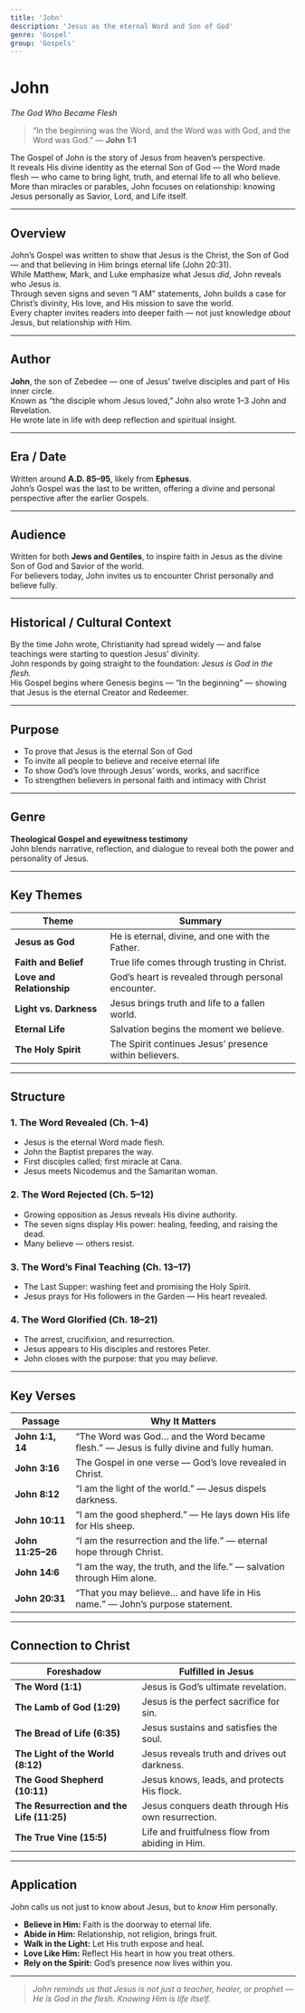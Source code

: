 ```yaml
---
title: 'John'
description: 'Jesus as the eternal Word and Son of God'
genre: 'Gospel'
group: 'Gospels'
---
```


# John  
*The God Who Became Flesh*

> “In the beginning was the Word, and the Word was with God, and the Word was God.” — **John 1:1**

The Gospel of John is the story of Jesus from heaven’s perspective.  
It reveals His divine identity as the eternal Son of God — the Word made flesh — who came to bring light, truth, and eternal life to all who believe.  
More than miracles or parables, John focuses on relationship: knowing Jesus personally as Savior, Lord, and Life itself.

---

## Overview  
John’s Gospel was written to show that Jesus is the Christ, the Son of God — and that believing in Him brings eternal life (John 20:31).  
While Matthew, Mark, and Luke emphasize what Jesus *did*, John reveals who Jesus *is.*  
Through seven signs and seven “I AM” statements, John builds a case for Christ’s divinity, His love, and His mission to save the world.  
Every chapter invites readers into deeper faith — not just knowledge *about* Jesus, but relationship *with* Him.

---

## Author  
**John**, the son of Zebedee — one of Jesus’ twelve disciples and part of His inner circle.  
Known as “the disciple whom Jesus loved,” John also wrote 1–3 John and Revelation.  
He wrote late in life with deep reflection and spiritual insight.

---

## Era / Date  
Written around **A.D. 85–95**, likely from **Ephesus**.  
John’s Gospel was the last to be written, offering a divine and personal perspective after the earlier Gospels.

---

## Audience  
Written for both **Jews and Gentiles**, to inspire faith in Jesus as the divine Son of God and Savior of the world.  
For believers today, John invites us to encounter Christ personally and believe fully.

---

## Historical / Cultural Context  
By the time John wrote, Christianity had spread widely — and false teachings were starting to question Jesus’ divinity.  
John responds by going straight to the foundation: *Jesus is God in the flesh.*  
His Gospel begins where Genesis begins — “In the beginning” — showing that Jesus is the eternal Creator and Redeemer.

---

## Purpose  
- To prove that Jesus is the eternal Son of God  
- To invite all people to believe and receive eternal life  
- To show God’s love through Jesus’ words, works, and sacrifice  
- To strengthen believers in personal faith and intimacy with Christ  

---

## Genre  
**Theological Gospel and eyewitness testimony**  
John blends narrative, reflection, and dialogue to reveal both the power and personality of Jesus.

---

## Key Themes  

| Theme | Summary |
|-------|----------|
| **Jesus as God** | He is eternal, divine, and one with the Father. |
| **Faith and Belief** | True life comes through trusting in Christ. |
| **Love and Relationship** | God’s heart is revealed through personal encounter. |
| **Light vs. Darkness** | Jesus brings truth and life to a fallen world. |
| **Eternal Life** | Salvation begins the moment we believe. |
| **The Holy Spirit** | The Spirit continues Jesus’ presence within believers. |

---

## Structure  

### 1. The Word Revealed (Ch. 1–4)
- Jesus is the eternal Word made flesh.  
- John the Baptist prepares the way.  
- First disciples called; first miracle at Cana.  
- Jesus meets Nicodemus and the Samaritan woman.  

### 2. The Word Rejected (Ch. 5–12)
- Growing opposition as Jesus reveals His divine authority.  
- The seven signs display His power: healing, feeding, and raising the dead.  
- Many believe — others resist.  

### 3. The Word’s Final Teaching (Ch. 13–17)
- The Last Supper: washing feet and promising the Holy Spirit.  
- Jesus prays for His followers in the Garden — His heart revealed.  

### 4. The Word Glorified (Ch. 18–21)
- The arrest, crucifixion, and resurrection.  
- Jesus appears to His disciples and restores Peter.  
- John closes with the purpose: that you may *believe.*  

---

## Key Verses  

| Passage | Why It Matters |
|----------|----------------|
| **John 1:1, 14** | “The Word was God… and the Word became flesh.” — Jesus is fully divine and fully human. |
| **John 3:16** | The Gospel in one verse — God’s love revealed in Christ. |
| **John 8:12** | “I am the light of the world.” — Jesus dispels darkness. |
| **John 10:11** | “I am the good shepherd.” — He lays down His life for His sheep. |
| **John 11:25–26** | “I am the resurrection and the life.” — eternal hope through Christ. |
| **John 14:6** | “I am the way, the truth, and the life.” — salvation through Him alone. |
| **John 20:31** | “That you may believe… and have life in His name.” — John’s purpose statement. |

---

## Connection to Christ  

| Foreshadow | Fulfilled in Jesus |
|-------------|-------------------|
| **The Word (1:1)** | Jesus is God’s ultimate revelation. |
| **The Lamb of God (1:29)** | Jesus is the perfect sacrifice for sin. |
| **The Bread of Life (6:35)** | Jesus sustains and satisfies the soul. |
| **The Light of the World (8:12)** | Jesus reveals truth and drives out darkness. |
| **The Good Shepherd (10:11)** | Jesus knows, leads, and protects His flock. |
| **The Resurrection and the Life (11:25)** | Jesus conquers death through His own resurrection. |
| **The True Vine (15:5)** | Life and fruitfulness flow from abiding in Him. |

---

## Application  
John calls us not just to know about Jesus, but to *know* Him personally.  
- **Believe in Him:** Faith is the doorway to eternal life.  
- **Abide in Him:** Relationship, not religion, brings fruit.  
- **Walk in the Light:** Let His truth expose and heal.  
- **Love Like Him:** Reflect His heart in how you treat others.  
- **Rely on the Spirit:** God’s presence now lives within you.  

---

> *John reminds us that Jesus is not just a teacher, healer, or prophet — He is God in the flesh. Knowing Him is life itself.*
